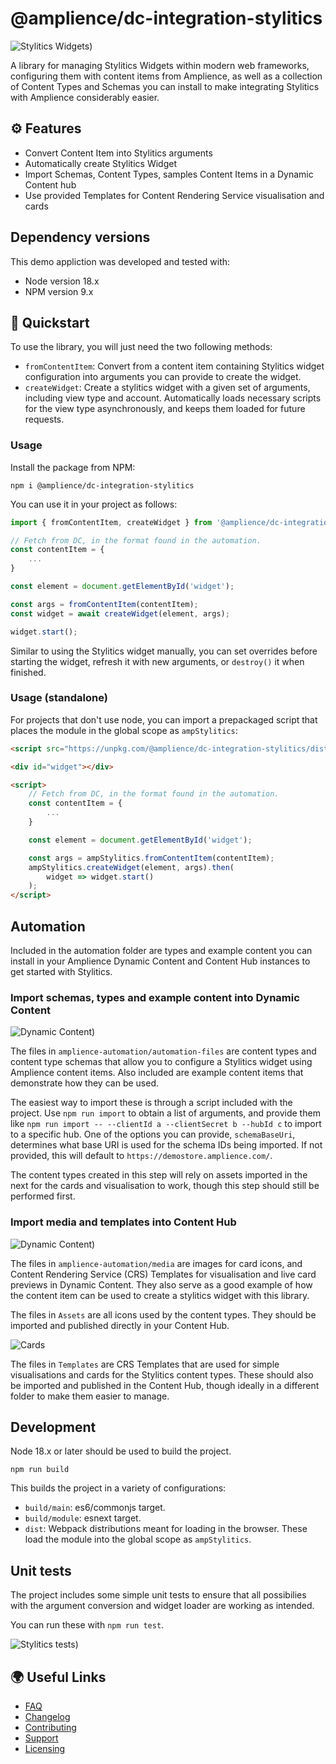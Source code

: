 # @amplience/dc-integration-stylitics

![Stylitics Widgets)](./docs/media/stylitics-main.png)

A library for managing Stylitics Widgets within modern web frameworks, configuring them with content items from Amplience, as well as a collection of Content Types and Schemas you can install to make integrating Stylitics with Amplience considerably easier.

## ⚙️ Features
- Convert Content Item into Stylitics arguments
- Automatically create Stylitics Widget
- Import Schemas, Content Types, samples Content Items in a Dynamic Content hub
- Use provided Templates for Content Rendering Service visualisation and cards

## Dependency versions

This demo appliction was developed and tested with:

- Node version 18.x
- NPM version 9.x

## 🏁 Quickstart

To use the library, you will just need the two following methods:

- `fromContentItem`: Convert from a content item containing Stylitics widget configuration into arguments you can provide to create the widget.
- `createWidget`: Create a stylitics widget with a given set of arguments, including view type and account. Automatically loads necessary scripts for the view type asynchronously, and keeps them loaded for future requests.

### Usage

Install the package from NPM:

`npm i @amplience/dc-integration-stylitics`

You can use it in your project as follows:

```typescript
import { fromContentItem, createWidget } from '@amplience/dc-integration-stylitics';

// Fetch from DC, in the format found in the automation.
const contentItem = {
    ...
}

const element = document.getElementById('widget');

const args = fromContentItem(contentItem);
const widget = await createWidget(element, args);

widget.start();
```

Similar to using the Stylitics widget manually, you can set overrides before starting the widget, refresh it with new arguments, or `destroy()` it when finished.

### Usage (standalone)
For projects that don't use node, you can import a prepackaged script that places the module in the global scope as `ampStylitics`:

```html
<script src="https://unpkg.com/@amplience/dc-integration-stylitics/dist/ampStylitics.browser.umd.min.js"></script>

<div id="widget"></div>

<script>
    // Fetch from DC, in the format found in the automation.
    const contentItem = {
        ...
    }

    const element = document.getElementById('widget');

    const args = ampStylitics.fromContentItem(contentItem);
    ampStylitics.createWidget(element, args).then(
        widget => widget.start()
    );
</script>
```

## Automation

Included in the automation folder are types and example content you can install in your Amplience Dynamic Content and Content Hub instances to get started with Stylitics.

### Import schemas, types and example content into Dynamic Content

![Dynamic Content)](./docs/media/stylitics-content-types.png)

The files in `amplience-automation/automation-files` are content types and content type schemas that allow you to configure a Stylitics widget using Amplience content items. Also included are example content items that demonstrate how they can be used.

The easiest way to import these is through a script included with the project. Use `npm run import` to obtain a list of arguments, and provide them like `npm run import -- --clientId a --clientSecret b --hubId c` to import to a specific hub. One of the options you can provide, `schemaBaseUri`, determines what base URI is used for the schema IDs being imported. If not provided, this will default to `https://demostore.amplience.com/`.

The content types created in this step will rely on assets imported in the next for the cards and visualisation to work, though this step should still be performed first.

### Import media and templates into Content Hub

![Dynamic Content)](./docs/media/stylitics-crs-viz.png)

The files in `amplience-automation/media` are images for card icons, and Content Rendering Service (CRS) Templates for visualisation and live card previews in Dynamic Content. They also serve as a good example of how the content item can be used to create a stylitics widget with this library.

The files in `Assets` are all icons used by the content types. They should be imported and published directly in your Content Hub.

![Cards](./docs/media/stylitics-cards.png)

The files in `Templates` are CRS Templates that are used for simple visualisations and cards for the Stylitics content types. These should also be imported and published in the Content Hub, though ideally in a different folder to make them easier to manage.

## Development

Node 18.x or later should be used to build the project.

`npm run build`

This builds the project in a variety of configurations:
- `build/main`: es6/commonjs target.
- `build/module`: esnext target.
- `dist`: Webpack distributions meant for loading in the browser. These load the module into the global scope as `ampStylitics`.

## Unit tests

The project includes some simple unit tests to ensure that all possibilies with the argument conversion and widget loader are working as intended.

You can run these with `npm run test`.

![Stylitics tests)](./docs/media/stylitics-tests.png)

## 🌍 Useful Links

- [FAQ](./docs/faq.md)
- [Changelog](./CHANGELOG.md) 
- [Contributing](./CONTRIBUTING.md)
- [Support](./support.md)
- [Licensing](./LICENSE)
